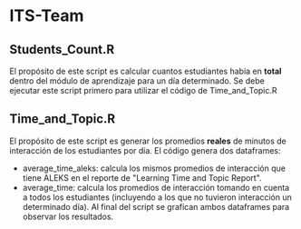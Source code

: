 ﻿# ITS-Team
## Students_Count.R
El propósito de este script es calcular cuantos estudiantes habia en **total** dentro del módulo de aprendizaje para un día determinado. Se debe ejecutar este script primero para utilizar el código de Time_and_Topic.R

## Time_and_Topic.R
El propósito de este script es generar los promedios **reales** de minutos de interacción de los estudiantes por día. El código genera dos dataframes: 
- average_time_aleks: calcula los mismos promedios de interacción que tiene ALEKS en el reporte de "Learning Time and Topic Report". 
- average_time: calcula los promedios de interacción tomando en cuenta a todos los estudiantes (incluyendo a los que no tuvieron interacción un determinado día). 
Al final del script se grafican ambos dataframes para observar los resultados. 
